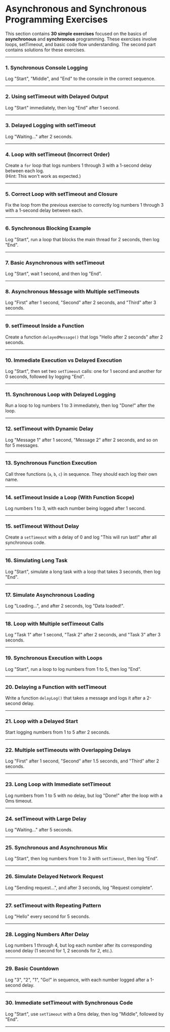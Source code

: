 # Asynchronous and Synchronous Programming Exercises

This section contains **30 simple exercises** focused on the basics of **asynchronous** and **synchronous** programming. These exercises involve loops, setTimeout, and basic code flow understanding. The second part contains solutions for these exercises.

---

### 1. **Synchronous Console Logging**
Log "Start", "Middle", and "End" to the console in the correct sequence.

---

### 2. **Using setTimeout with Delayed Output**
Log "Start" immediately, then log "End" after 1 second.

---

### 3. **Delayed Logging with setTimeout**
Log "Waiting..." after 2 seconds.

---

### 4. **Loop with setTimeout (Incorrect Order)**
Create a `for` loop that logs numbers 1 through 3 with a 1-second delay between each log.  
(Hint: This won't work as expected.)

---

### 5. **Correct Loop with setTimeout and Closure**
Fix the loop from the previous exercise to correctly log numbers 1 through 3 with a 1-second delay between each.

---

### 6. **Synchronous Blocking Example**
Log "Start", run a loop that blocks the main thread for 2 seconds, then log "End".

---

### 7. **Basic Asynchronous with setTimeout**
Log "Start", wait 1 second, and then log "End".

---

### 8. **Asynchronous Message with Multiple setTimeouts**
Log "First" after 1 second, "Second" after 2 seconds, and "Third" after 3 seconds.

---

### 9. **setTimeout Inside a Function**
Create a function `delayedMessage()` that logs "Hello after 2 seconds" after 2 seconds.

---

### 10. **Immediate Execution vs Delayed Execution**
Log "Start", then set two `setTimeout` calls: one for 1 second and another for 0 seconds, followed by logging "End".

---

### 11. **Synchronous Loop with Delayed Logging**
Run a loop to log numbers 1 to 3 immediately, then log "Done!" after the loop.

---

### 12. **setTimeout with Dynamic Delay**
Log "Message 1" after 1 second, "Message 2" after 2 seconds, and so on for 5 messages.

---

### 13. **Synchronous Function Execution**
Call three functions (`a`, `b`, `c`) in sequence. They should each log their own name.

---

### 14. **setTimeout Inside a Loop (With Function Scope)**
Log numbers 1 to 3, with each number being logged after 1 second.

---

### 15. **setTimeout Without Delay**
Create a `setTimeout` with a delay of 0 and log "This will run last!" after all synchronous code.

---

### 16. **Simulating Long Task**
Log "Start", simulate a long task with a loop that takes 3 seconds, then log "End".

---

### 17. **Simulate Asynchronous Loading**
Log "Loading...", and after 2 seconds, log "Data loaded!".

---

### 18. **Loop with Multiple setTimeout Calls**
Log "Task 1" after 1 second, "Task 2" after 2 seconds, and "Task 3" after 3 seconds.

---

### 19. **Synchronous Execution with Loops**
Log "Start", run a loop to log numbers from 1 to 5, then log "End".

---

### 20. **Delaying a Function with setTimeout**
Write a function `delayLog()` that takes a message and logs it after a 2-second delay.

---

### 21. **Loop with a Delayed Start**
Start logging numbers from 1 to 5 after 2 seconds.

---

### 22. **Multiple setTimeouts with Overlapping Delays**
Log "First" after 1 second, "Second" after 1.5 seconds, and "Third" after 2 seconds.

---

### 23. **Long Loop with Immediate setTimeout**
Log numbers from 1 to 5 with no delay, but log "Done!" after the loop with a 0ms timeout.

---

### 24. **setTimeout with Large Delay**
Log "Waiting..." after 5 seconds.

---

### 25. **Synchronous and Asynchronous Mix**
Log "Start", then log numbers from 1 to 3 with `setTimeout`, then log "End".

---

### 26. **Simulate Delayed Network Request**
Log "Sending request...", and after 3 seconds, log "Request complete".

---

### 27. **setTimeout with Repeating Pattern**
Log "Hello" every second for 5 seconds.

---

### 28. **Logging Numbers After Delay**
Log numbers 1 through 4, but log each number after its corresponding second delay (1 second for 1, 2 seconds for 2, etc.).

---

### 29. **Basic Countdown**
Log "3", "2", "1", "Go!" in sequence, with each number logged after a 1-second delay.

---

### 30. **Immediate setTimeout with Synchronous Code**
Log "Start", use `setTimeout` with a 0ms delay, then log "Middle", followed by "End".

---